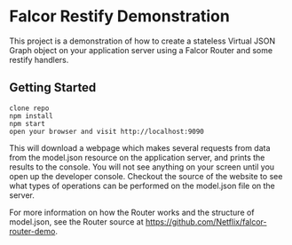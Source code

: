 # Falcor Restify Demonstration

This project is a demonstration of how to create a stateless Virtual JSON Graph
object on your application server using a Falcor Router and some restify
handlers.

## Getting Started

```
clone repo
npm install
npm start
open your browser and visit http://localhost:9090
```

This will download a webpage which makes several requests from data from the
model.json resource on the application server, and prints the results to the
console.  You will not see anything on your screen until you open up the
developer console. Checkout the source of the website to see what types of
operations can be performed on the model.json file on the server.

For more information on how the Router works and the structure of model.json,
see the Router source at https://github.com/Netflix/falcor-router-demo.

